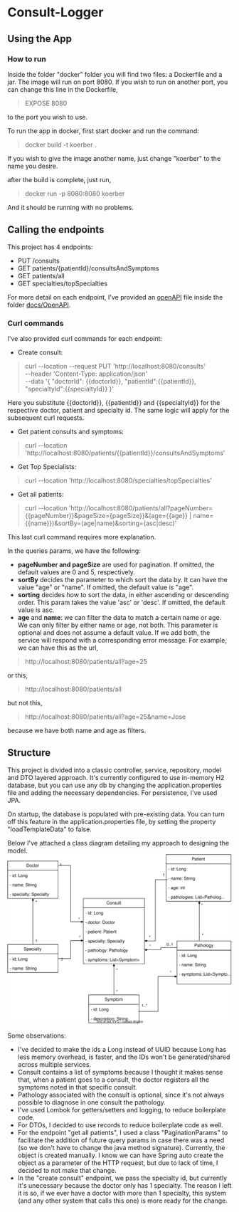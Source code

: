 # Consult-Logger

## Using the App

### How to run
Inside the folder "docker" folder you will find two files: a Dockerfile and a jar. 
The image will run on port 8080. If you wish to run on another port, you can change this line in the Dockerfile,
 
>EXPOSE 8080

to the port you wish to use.

To run the app in docker, first start docker and run the command:
>docker build -t koerber .

If you wish to give the image another name, just change "koerber" to the name you desire.

after the build is complete, just run,
>docker run -p 8080:8080 koerber

And it should be running with no problems.

## Calling the endpoints

This project has 4 endpoints:
- PUT /consults
- GET patients/{patientId}/consultsAndSymptoms
- GET patients/all
- GET specialties/topSpecialties

For more detail on each endpoint, I've provided an [openAPI](docs/OpenAPI/openapi.yaml) file inside the folder [docs/OpenAPI](docs/OpenAPI).

### Curl commands

I've also provided curl commands for each endpoint:
- Create consult:
>curl --location --request PUT 'http://localhost:8080/consults' \
--header 'Content-Type: application/json' \
--data '{
"doctorId": {{doctorId}},
"patientId":{{patientId}},
"specialtyId":{{specialtyId}}
}'

Here you substitute {{doctorId}}, {{patientId}} and {{specialtyId}} for the respective doctor, patient and specialty id.
The same logic will apply for the subsequent curl requests.

- Get patient consults and symptoms:
> curl --location 'http://localhost:8080/patients/{{patientId}}/consultsAndSymptoms'

- Get Top Specialists:
> curl --location 'http://localhost:8080/specialties/topSpecialties'

- Get all patients:
> curl --location 'http://localhost:8080/patients/all?pageNumber={{pageNumber}}&pageSize={pageSize}}&(age={{age}} | name={{name}})&sortBy=(age|name)&sorting=(asc|desc)'
 
This last curl command requires more explanation. 

In the queries params, we have the following:
- **pageNumber and pageSize** are used for pagination. If omitted, the default values are 0 and 5, respectively.
- **sortBy** decides the parameter to which sort the data by. It can have the value "age" or "name". If omitted, the default value is "age".
- **sorting** decides how to sort the data, in either ascending or descending order. This param takes the value 'asc' or 'desc'. If omitted, the default value is asc.
- **age** and **name**: we can filter the data to match a certain name or age. We can only filter by either name or age, not both.
This parameter is optional and does not assume a default value.
If we add both, the service will respond with a corresponding error message.
For example, we can have this as the url,
>http://localhost:8080/patients/all?age=25

or this,
> http://localhost:8080/patients/all

but not this,
>http://localhost:8080/patients/all?age=25&name=Jose

because we have both name and age as filters.


## Structure
This project is divided into a classic controller, service, repository, model and DTO layered approach.
It's currently configured to use in-memory H2 database, but you can use any db by changing the application.properties file and adding the necessary dependencies.
For persistence, I've used JPA.

On startup, the database is populated with pre-existing data. 
You can turn off this feature in the application.properties file, by setting the property "loadTemplateData" to false.

Below I've attached a class diagram detailing my approach to designing the model.
![alt text](docs/class_diagram.svg)

Some observations:
- I've decided to make the ids a Long instead of UUID because Long has less memory overhead, is faster, and the IDs won't be generated/shared across multiple services. 
- Consult contains a list of symptoms because I thought it makes sense that, when a patient goes to a consult, the doctor registers all the symptoms noted in that specific consult.
- Pathology associated with the consult is optional, since it's not always possible to diagnose in one consult the pathology.
- I've used Lombok for getters/setters and logging, to reduce boilerplate code.
- For DTOs, I decided to use records to reduce boilerplate code as well.
- For the endpoint "get all patients", I used a class "PaginationParams" to facilitate the addition of future query params in case there was a need (so we don't have to change the java method signature).
Currently, the object is created manually. I know we can have Spring auto create the object as a parameter of the HTTP request, but due to lack of time, I decided to not make that change.
- In the "create consult" endpoint, we pass the specialty id, but currently it's unecessary because the doctor only has 1 specialty. The reason I left it is so, if we ever have a doctor with more than 1 specialty, this system (and any other system that calls this one) is more ready for the change.
